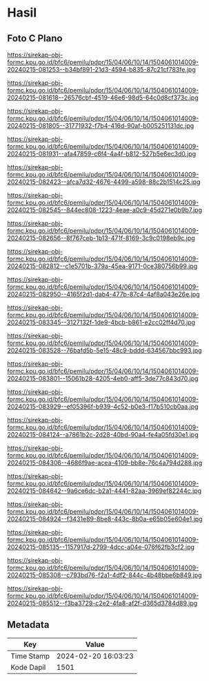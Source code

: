 # Hasil

## Foto C Plano

https://sirekap-obj-formc.kpu.go.id/bfc6/pemilu/pdpr/15/04/06/10/14/1504061014009-20240215-081253--b34bf891-21d3-4594-b835-87c21cf783fe.jpg

https://sirekap-obj-formc.kpu.go.id/bfc6/pemilu/pdpr/15/04/06/10/14/1504061014009-20240215-081618--26576cbf-4519-46e6-98d5-64c0d8cf373c.jpg

https://sirekap-obj-formc.kpu.go.id/bfc6/pemilu/pdpr/15/04/06/10/14/1504061014009-20240215-081805--31771932-f7b4-416d-90af-b005251131dc.jpg

https://sirekap-obj-formc.kpu.go.id/bfc6/pemilu/pdpr/15/04/06/10/14/1504061014009-20240215-081931--afa47859-c6f4-4a4f-b812-527b5e6ec3d0.jpg

https://sirekap-obj-formc.kpu.go.id/bfc6/pemilu/pdpr/15/04/06/10/14/1504061014009-20240215-082423--afca7d32-4676-4499-a598-88c2b1514c25.jpg

https://sirekap-obj-formc.kpu.go.id/bfc6/pemilu/pdpr/15/04/06/10/14/1504061014009-20240215-082545--844ec808-1223-4eae-a0c9-45d271e0b9b7.jpg

https://sirekap-obj-formc.kpu.go.id/bfc6/pemilu/pdpr/15/04/06/10/14/1504061014009-20240215-082656--8f767ceb-1b13-471f-8169-3c9c0198eb9c.jpg

https://sirekap-obj-formc.kpu.go.id/bfc6/pemilu/pdpr/15/04/06/10/14/1504061014009-20240215-082812--c1e5701b-379a-45ea-9171-0ce380756b99.jpg

https://sirekap-obj-formc.kpu.go.id/bfc6/pemilu/pdpr/15/04/06/10/14/1504061014009-20240215-082950--4165f2d1-dab4-477b-87c4-4af8a043e26e.jpg

https://sirekap-obj-formc.kpu.go.id/bfc6/pemilu/pdpr/15/04/06/10/14/1504061014009-20240215-083345--3127132f-1de9-4bcb-b861-e2cc02ff4d70.jpg

https://sirekap-obj-formc.kpu.go.id/bfc6/pemilu/pdpr/15/04/06/10/14/1504061014009-20240215-083528--76bafd5b-5e15-48c9-bddd-634567bbc993.jpg

https://sirekap-obj-formc.kpu.go.id/bfc6/pemilu/pdpr/15/04/06/10/14/1504061014009-20240215-083801--15061b28-4205-4eb0-aff5-3de77c843d70.jpg

https://sirekap-obj-formc.kpu.go.id/bfc6/pemilu/pdpr/15/04/06/10/14/1504061014009-20240215-083929--ef05396f-b939-4c52-b0e3-f17b510cb0aa.jpg

https://sirekap-obj-formc.kpu.go.id/bfc6/pemilu/pdpr/15/04/06/10/14/1504061014009-20240215-084124--a7861b2c-2d28-40bd-90a4-fe4a05fd30e1.jpg

https://sirekap-obj-formc.kpu.go.id/bfc6/pemilu/pdpr/15/04/06/10/14/1504061014009-20240215-084306--4686f9ae-acea-4109-bb8e-76c4a794d288.jpg

https://sirekap-obj-formc.kpu.go.id/bfc6/pemilu/pdpr/15/04/06/10/14/1504061014009-20240215-084642--9a6ce6dc-b2a1-4441-82aa-3969ef82244c.jpg

https://sirekap-obj-formc.kpu.go.id/bfc6/pemilu/pdpr/15/04/06/10/14/1504061014009-20240215-084924--f3431e89-8be8-443c-8b0a-e65b05e604e1.jpg

https://sirekap-obj-formc.kpu.go.id/bfc6/pemilu/pdpr/15/04/06/10/14/1504061014009-20240215-085135--1157917d-2799-4dcc-a04e-076f62fb3cf2.jpg

https://sirekap-obj-formc.kpu.go.id/bfc6/pemilu/pdpr/15/04/06/10/14/1504061014009-20240215-085308--c793bd76-f2a1-4df2-844c-4b48bbe6b849.jpg

https://sirekap-obj-formc.kpu.go.id/bfc6/pemilu/pdpr/15/04/06/10/14/1504061014009-20240215-085512--f3ba3729-c2e2-4fa8-af2f-d365d3784d89.jpg


## Metadata

| Key        | Value               |
| ---------- | ------------------- |
| Time Stamp | 2024-02-20 16:03:23 |
| Kode Dapil | 1501                |



